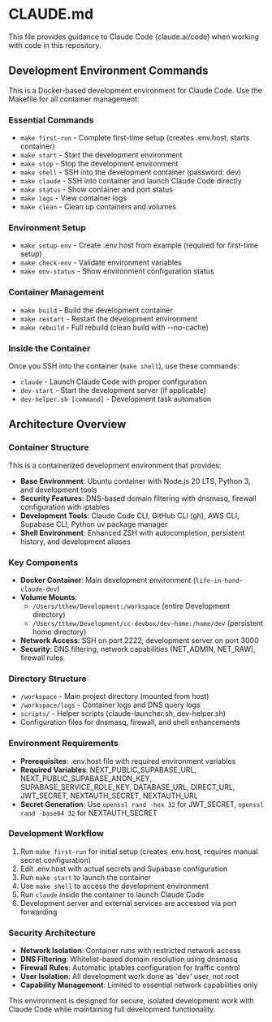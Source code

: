 # CLAUDE.md

This file provides guidance to Claude Code (claude.ai/code) when working with code in this repository.

## Development Environment Commands

This is a Docker-based development environment for Claude Code. Use the Makefile for all container management:

### Essential Commands
- `make first-run` - Complete first-time setup (creates .env.host, starts container)
- `make start` - Start the development environment
- `make stop` - Stop the development environment  
- `make shell` - SSH into the development container (password: dev)
- `make claude` - SSH into container and launch Claude Code directly
- `make status` - Show container and port status
- `make logs` - View container logs
- `make clean` - Clean up containers and volumes

### Environment Setup
- `make setup-env` - Create .env.host from example (required for first-time setup)
- `make check-env` - Validate environment variables
- `make env-status` - Show environment configuration status

### Container Management
- `make build` - Build the development container
- `make restart` - Restart the development environment
- `make rebuild` - Full rebuild (clean build with --no-cache)

### Inside the Container
Once you SSH into the container (`make shell`), use these commands:
- `claude` - Launch Claude Code with proper configuration
- `dev-start` - Start the development server (if applicable)
- `dev-helper.sh [command]` - Development task automation

## Architecture Overview

### Container Structure
This is a containerized development environment that provides:
- **Base Environment**: Ubuntu container with Node.js 20 LTS, Python 3, and development tools
- **Security Features**: DNS-based domain filtering with dnsmasq, firewall configuration with iptables
- **Development Tools**: Claude Code CLI, GitHub CLI (gh), AWS CLI, Supabase CLI, Python uv package manager
- **Shell Environment**: Enhanced ZSH with autocompletion, persistent history, and development aliases

### Key Components
- **Docker Container**: Main development environment (`life-in-hand-claude-dev`)
- **Volume Mounts**: 
  - `/Users/tthew/Development:/workspace` (entire Development directory)
  - `/Users/tthew/Development/cc-devbox/dev-home:/home/dev` (persistent home directory)
- **Network Access**: SSH on port 2222, development server on port 3000
- **Security**: DNS filtering, network capabilities (NET_ADMIN, NET_RAW), firewall rules

### Directory Structure
- `/workspace` - Main project directory (mounted from host)
- `/workspace/logs` - Container logs and DNS query logs
- `scripts/` - Helper scripts (claude-launcher.sh, dev-helper.sh)
- Configuration files for dnsmasq, firewall, and shell enhancements

### Environment Requirements
- **Prerequisites**: .env.host file with required environment variables
- **Required Variables**: NEXT_PUBLIC_SUPABASE_URL, NEXT_PUBLIC_SUPABASE_ANON_KEY, SUPABASE_SERVICE_ROLE_KEY, DATABASE_URL, DIRECT_URL, JWT_SECRET, NEXTAUTH_SECRET, NEXTAUTH_URL
- **Secret Generation**: Use `openssl rand -hex 32` for JWT_SECRET, `openssl rand -base64 32` for NEXTAUTH_SECRET

### Development Workflow
1. Run `make first-run` for initial setup (creates .env.host, requires manual secret configuration)
2. Edit .env.host with actual secrets and Supabase configuration
3. Run `make start` to launch the container
4. Use `make shell` to access the development environment
5. Run `claude` inside the container to launch Claude Code
6. Development server and external services are accessed via port forwarding

### Security Architecture
- **Network Isolation**: Container runs with restricted network access
- **DNS Filtering**: Whitelist-based domain resolution using dnsmasq
- **Firewall Rules**: Automatic iptables configuration for traffic control
- **User Isolation**: All development work done as 'dev' user, not root
- **Capability Management**: Limited to essential network capabilities only

This environment is designed for secure, isolated development work with Claude Code while maintaining full development functionality.